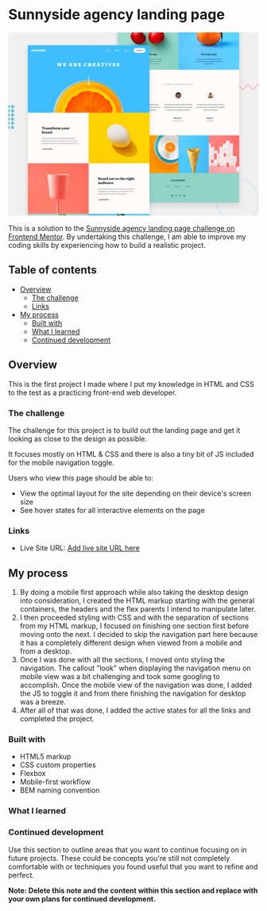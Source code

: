 # Sunnyside agency landing page

![Design preview for the Sunnyside agency landing page coding challenge](./design/desktop-preview.jpg)

This is a solution to the [Sunnyside agency landing page challenge on Frontend Mentor](https://www.frontendmentor.io/challenges/sunnyside-agency-landing-page-7yVs3B6ef).
By undertaking this challenge, I am able to improve my coding skills by experiencing how to build a realistic project.

## Table of contents

- [Overview](#overview)
  - [The challenge](#the-challenge)
  - [Links](#links)
- [My process](#my-process)
  - [Built with](#built-with)
  - [What I learned](#what-i-learned)
  - [Continued development](#continued-development)

## Overview

This is the first project I made where I put my knowledge in HTML and CSS to the test as a practicing front-end web developer. 

### The challenge

The challenge for this project is to build out the landing page and get it looking as close to the design as possible.

It focuses mostly on HTML & CSS and there is also a tiny bit of JS included for the mobile navigation toggle.

Users who view this page should be able to:

- View the optimal layout for the site depending on their device's screen size
- See hover states for all interactive elements on the page

### Links

- Live Site URL: [Add live site URL here](https://your-live-site-url.com)

## My process

1. By doing a mobile first approach while also taking the desktop design into consideration, I created the HTML markup starting with the general containers, the headers and the flex parents I intend to manipulate later.
2. I then proceeded styling with CSS and with the separation of sections from my HTML markup, I focused on finishing one section first before moving onto the next. I decided to skip the navigation part here because it has a completely different design when viewed from a mobile and from a desktop.
3. Once I was done with all the sections, I moved onto styling the navigation. The callout "look" when displaying the navigation menu on mobile view was a bit challenging and took some googling to accomplish. Once the mobile view of the navigation was done, I added the JS to toggle it and from there finishing the navigation for desktop was a breeze.
4. After all of that was done, I added the active states for all the links and completed the project.


### Built with

- HTML5 markup
- CSS custom properties
- Flexbox
- Mobile-first workflow
- BEM naming convention

### What I learned


### Continued development



Use this section to outline areas that you want to continue focusing on in future projects. These could be concepts you're still not completely comfortable with or techniques you found useful that you want to refine and perfect.

**Note: Delete this note and the content within this section and replace with your own plans for continued development.**
